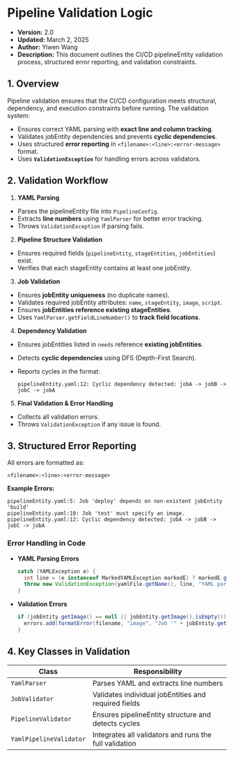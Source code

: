 # Pipeline Validation Logic

- **Version:** 2.0
- **Updated:** March 2, 2025
- **Author:** Yiwen Wang
- **Description:** This document outlines the CI/CD pipelineEntity validation process, structured error reporting, and validation constraints.

## **1. Overview**

Pipeline validation ensures that the CI/CD configuration meets structural, dependency, and execution constraints before running. The validation system:

- Ensures correct YAML parsing with **exact line and column tracking**.
- Validates jobEntity dependencies and prevents **cyclic dependencies**.
- Uses structured **error reporting** in `<filename>:<line>:<error-message>` format.
- Uses **`ValidationException`** for handling errors across validators.

## **2. Validation Workflow**

1. **YAML Parsing**

  - Parses the pipelineEntity file into `PipelineConfig`.
  - Extracts **line numbers** using `YamlParser` for better error tracking.
  - Throws `ValidationException` if parsing fails.

2. **Pipeline Structure Validation**

  - Ensures required fields (`pipelineEntity`, `stageEntities`, `jobEntities`) exist.
  - Verifies that each stageEntity contains at least one jobEntity.

3. **Job Validation**

  - Ensures **jobEntity uniqueness** (no duplicate names).
  - Validates required jobEntity attributes: `name`, `stageEntity`, `image`, `script`.
  - Ensures **jobEntities reference existing stageEntities**.
  - Uses `YamlParser.getFieldLineNumber()` to **track field locations**.

4. **Dependency Validation**

  - Ensures jobEntities listed in `needs` reference **existing jobEntities**.

  - Detects **cyclic dependencies** using DFS (Depth-First Search).

  - Reports cycles in the format:

    ```
    pipelineEntity.yaml:12: Cyclic dependency detected: jobA -> jobB -> jobC -> jobA
    ```

5. **Final Validation & Error Handling**

  - Collects all validation errors.
  - Throws `ValidationException` if any issue is found.

## **3. Structured Error Reporting**

All errors are formatted as:

```
<filename>:<line>:<error-message>
```

**Example Errors:**

```
pipelineEntity.yaml:5: Job 'deploy' depends on non-existent jobEntity 'build'
pipelineEntity.yaml:10: Job 'test' must specify an image.
pipelineEntity.yaml:12: Cyclic dependency detected: jobA -> jobB -> jobC -> jobA
```

### **Error Handling in Code**

- **YAML Parsing Errors**

  ```java
  catch (YAMLException e) {
    int line = (e instanceof MarkedYAMLException markedE) ? markedE.getProblemMark().getLine() + 1 : 1;
    throw new ValidationException(yamlFile.getName(), line, "YAML parsing error: " + e.getMessage());
  }
  ```

- **Validation Errors**

  ```java
  if (jobEntity.getImage() == null || jobEntity.getImage().isEmpty()) {
    errors.add(formatError(filename, "image", "Job '" + jobEntity.getName() + "' must specify an image."));
  }
  ```

## **4. Key Classes in Validation**

| Class                   | Responsibility                                         |
| ----------------------- | ------------------------------------------------------ |
| `YamlParser`            | Parses YAML and extracts line numbers                  |
| `JobValidator`          | Validates individual jobEntities and required fields          |
| `PipelineValidator`     | Ensures pipelineEntity structure and detects cycles          |
| `YamlPipelineValidator` | Integrates all validators and runs the full validation |



